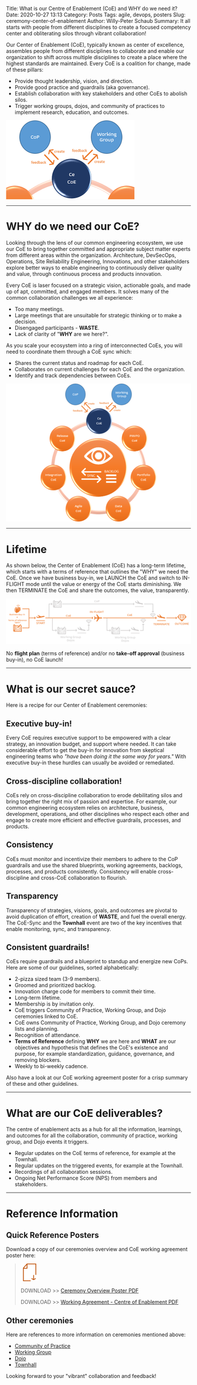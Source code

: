 Title: What is our Centre of Enablement (CoE) and WHY do we need it?
Date: 2020-10-27 13:13
Category: Posts
Tags: agile, devops, posters
Slug: ceremony-center-of-enablement
Author: Willy-Peter Schaub
Summary: It all starts with people from different disciplines to create a focused competency center and obliterating silos through vibrant collaboration!

Our Center of Enablement (CoE), typically known as center of excellence, assembles people from different disciplines to collaborate and enable our organization to shift across multiple disciplines to create a place where the highest standards are maintained. Every CoE is a coalition for change, made of these pillars: 

- Provide thought leadership, vision, and direction.
- Provide good practice and guardrails (aka governance).
- Establish collaboration with key stakeholders and other CoEs to abolish silos.
- Trigger working groups, dojos, and community of practices to implement research, education, and outcomes. 

![CoE](../images/ceremony-center-of-enablement-1.png) 

---

# WHY do we need our CoE?

Looking through the lens of our common engineering ecosystem, we use our CoE to bring together committed and appropriate subject matter experts from different areas within the organization. Architecture, DevSecOps, Operations, Site Reliability Engineering, Innovations, and other stakeholders explore better ways to enable engineering to continuously deliver quality and value, through continuous process and products innovation.

Every CoE is laser focused on a strategic vision, actionable goals, and made up of apt, committed, and engaged members. It solves many of the common collaboration challenges we all experience:

- Too many meetings.
- Large meetings that are unsuitable for strategic thinking or to make a decision.
- Disengaged participants - **WASTE**.
- Lack of clarity of "**WHY** are we here?".

As you scale your ecosystem into a ring of interconnected CoEs, you will need to coordinate them through a CoE sync which:

- Shares the current status and roadmap for each CoE.
- Collaborates on current challenges for each CoE and the organization.
- Identify and track dependencies between CoEs.

![CoE Sync](../images/ceremony-center-of-enablement-2.png) 

---

# Lifetime

As shown below, the Center of Enablement (CoE) has a long-term lifetime, which starts with a terms of reference that outlines the "WHY" we need the CoE. Once we have business buy-in, we LAUNCH the CoE and switch to IN-FLIGHT mode until the value or energy of the CoE starts diminishing. We then TERMINATE the CoE and share the outcomes, the value, transparently. 

![Lifetime](../images/ceremony-center-of-enablement-lifetime.png) 

No **flight plan** (terms of reference) and/or no **take-off approval** (business buy-in), no CoE launch!

---

# What is our secret sauce?

Here is a recipe for our Center of Enablement ceremonies:

## Executive buy-in!

Every CoE requires executive support to be empowered with a clear strategy, an innovation budget, and support where needed. It can take considerable effort to get the buy-in for innovation from skeptical engineering teams who _"have been doing it the same way for years."_ With executive buy-in these hurdles can usually be avoided or remediated.

## Cross-discipline collaboration!

CoEs rely on cross-discipline collaboration to erode debilitating silos and bring together the right mix of passion and expertise. For example, our common engineering ecosystem relies on architecture, business, development, operations, and other disciplines who respect each other and engage to create more efficient and effective guardrails, processes, and products.

## Consistency

CoEs must monitor and incentivize their members to adhere to the CoP guardrails and use the shared blueprints, working agreements, backlogs, processes, and products consistently. Consistency will enable cross-discipline and cross-CoE collaboration to flourish. 

## Transparency 

Transparency of strategies, visions, goals, and outcomes are pivotal to avoid duplication of effort, creation of **WASTE**, and fuel the overall energy. The CoE-Sync and the **Townhall** event are two of the key incentives that enable monitoring, sync, and transparency.

## Consistent guardrails!

CoEs require guardrails and a blueprint to standup and energize new CoPs. Here are some of our guidelines, sorted alphabetically:

- 2-pizza sized team (3-9 members).
- Groomed and prioritized backlog.
- Innovation charge code for members to commit their time.
- Long-term lifetime.
- Membership is by invitation only.
- CoE triggers Community of Practice, Working Group, and Dojo ceremonies linked to CoE.
- CoE owns Community of Practice, Working Group, and Dojo ceremony lists and planning.
- Recognition of attendance.
- **Terms of Reference** defining **WHY** we are here and **WHAT** are our objectives and hypothesis that defines the CoE's existence and purpose, for example standardization, guidance, governance, and removing blockers.
- Weekly to bi-weekly cadence.

Also have a look at our CoE working agreement poster for a crisp summary of these and other guidelines.

---

# What are our CoE deliverables?

The centre of enablement acts as a hub for all the information, learnings, and outcomes for all the collaboration, community of practice, working group, and Dojo events it triggers. 

- Regular updates on the CoE terms of reference, for example at the Townhall.
- Regular updates on the triggered events, for example at the Townhall.
- Recordings of all collaboration sessions.
- Ongoing Net Performance Score (NPS) from members and stakeholders.

---

# Reference Information

## Quick Reference Posters

Download a copy of our ceremonies overview and CoE working agreement poster here:

> ![Poster](/images/moving-hundreds-of-pipeline-snowflakes-qr-1-2.png)
>
> DOWNLOAD >> [Ceremony Overview Poster PDF](/documents/working-agreement-ceremonies-overview.pdf)
>
> DOWNLOAD >> [Working Agreement - Centre of Enablement PDF](/documents/working-agreement-ceremony-center-of-enablement.pdf)

## Other ceremonies

Here are references to more information on ceremonies mentioned above:

- [Community of Practice](/images/coming-soon.png)
- [Working Group](/images/coming-soon.png)
- [Dojo](/images/coming-soon.png)
- [Townhall](/images/coming-soon.png)

Looking forward to your "vibrant" collaboration and feedback!

